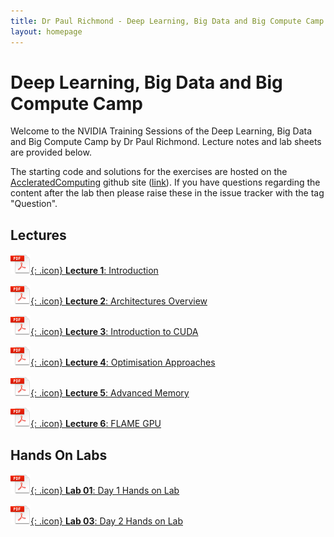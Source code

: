 ```yaml
---
title: Dr Paul Richmond - Deep Learning, Big Data and Big Compute Camp
layout: homepage
---
```


# Deep Learning, Big Data and Big Compute Camp

Welcome to the NVIDIA Training Sessions of the Deep Learning, Big Data and Big Compute Camp by Dr Paul Richmond. Lecture notes and lab sheets are provided below. 

The starting code and solutions for the exercises are hosted on the [AccleratedComputing](http://www.acceleratedcomputing.ac.uk) github site ([link](https://github.com/AcceleratedComputing/)). If you have questions regarding the content after the lab then please raise these in the issue tracker with the tag "Question".

## Lectures

[![Lecture 1](../../../assets/images/pdf.png){: .icon} **Lecture 1**: Introduction](./)

[![Lecture 2](../../../assets/images/pdf.png){: .icon} **Lecture 2**: Architectures Overview](./)

[![Lecture 3](../../../assets/images/pdf.png){: .icon} **Lecture 3**: Introduction to CUDA](./)

[![Lecture 4](../../../assets/images/pdf.png){: .icon} **Lecture 4**: Optimisation Approaches](./)

[![Lecture 5](../../../assets/images/pdf.png){: .icon} **Lecture 5**: Advanced Memory](./)

[![Lecture 6](../../../assets/images/pdf.png){: .icon} **Lecture 6**: FLAME GPU](./)

## Hands On Labs

[![Lab 01](../../../assets/images/pdf.png){: .icon} **Lab 01**: Day 1 Hands on Lab](./)

[![Lab 02](../../../assets/images/pdf.png){: .icon} **Lab 03**: Day 2 Hands on Lab](./)
